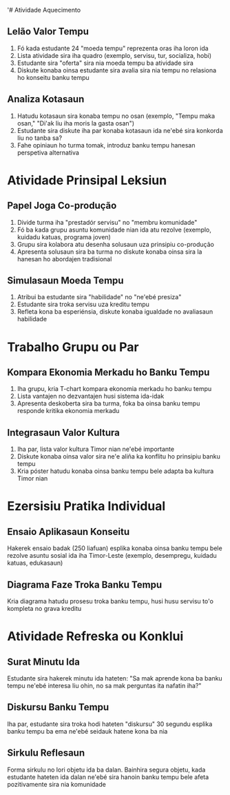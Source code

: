 '# Atividade Aquecimento

## Lelão Valor Tempu
1. Fó kada estudante 24 "moeda tempu" reprezenta oras iha loron ida
2. Lista atividade sira iha quadro (exemplo, servisu, tur, socializa, hobi)
3. Estudante sira "oferta" sira nia moeda tempu ba atividade sira
4. Diskute konaba oinsa estudante sira avalia sira nia tempu no relasiona ho konseitu banku tempu

## Analiza Kotasaun
1. Hatudu kotasaun sira konaba tempu no osan (exemplo, "Tempu maka osan," "Di'ak liu iha moris la gasta osan")
2. Estudante sira diskute iha par konaba kotasaun ida ne'ebé sira konkorda liu no tanba sa?
3. Fahe opiniaun ho turma tomak, introduz banku tempu hanesan perspetiva alternativa

# Atividade Prinsipal Leksiun

## Papel Joga Co-produção 
1. Divide turma iha "prestadór servisu" no "membru komunidade"
2. Fó ba kada grupu asuntu komunidade nian ida atu rezolve (exemplo, kuidadu katuas, programa joven)
3. Grupu sira kolabora atu desenha solusaun uza prinsipiu co-produção
4. Apresenta solusaun sira ba turma no diskute konaba oinsa sira la hanesan ho abordajen tradisional

## Simulasaun Moeda Tempu
1. Atribui ba estudante sira "habilidade" no "ne'ebé presiza"
2. Estudante sira troka servisu uza kreditu tempu
3. Refleta kona ba esperiénsia, diskute konaba igualdade no avaliasaun habilidade

# Trabalho Grupu ou Par

## Kompara Ekonomia Merkadu ho Banku Tempu
1. Iha grupu, kria T-chart kompara ekonomia merkadu ho banku tempu
2. Lista vantajen no dezvantajen husi sistema ida-idak
3. Apresenta deskoberta sira ba turma, foka ba oinsa banku tempu responde kritika ekonomia merkadu

## Integrasaun Valor Kultura
1. Iha par, lista valor kultura Timor nian ne'ebé importante
2. Diskute konaba oinsa valor sira ne'e aliña ka konflitu ho prinsipiu banku tempu
3. Kria póster hatudu konaba oinsa banku tempu bele adapta ba kultura Timor nian

# Ezersisiu Pratika Individual

## Ensaio Aplikasaun Konseitu
Hakerek ensaio badak (250 liafuan) esplika konaba oinsa banku tempu bele rezolve asuntu sosial ida iha Timor-Leste (exemplo, desempregu, kuidadu katuas, edukasaun)

## Diagrama Faze Troka Banku Tempu
Kria diagrama hatudu prosesu troka banku tempu, husi husu servisu to'o kompleta no grava kreditu

# Atividade Refreska ou Konklui

## Surat Minutu Ida
Estudante sira hakerek minutu ida hateten: "Sa mak aprende kona ba banku tempu ne'ebé interesa liu ohin, no sa mak perguntas ita nafatin iha?"

## Diskursu Banku Tempu
Iha par, estudante sira troka hodi hateten "diskursu" 30 segundu esplika banku tempu ba ema ne'ebé seidauk hatene kona ba nia 

## Sirkulu Reflesaun
Forma sirkulu no lori objetu ida ba dalan. Bainhira segura objetu, kada estudante hateten ida dalan ne'ebé sira hanoin banku tempu bele afeta pozitivamente sira nia komunidade